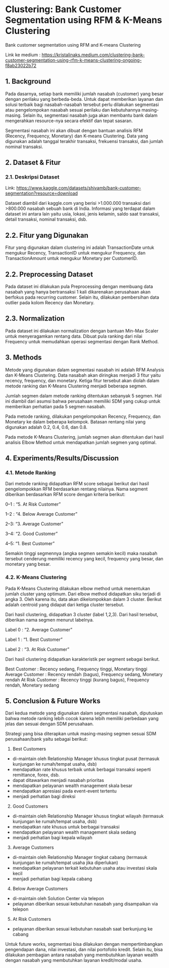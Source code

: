 # Clustering: Bank Customer Segmentation using RFM & K-Means Clustering
Bank customer segmentation using RFM and K-means Clustering

Link ke medium : https://kristalinaks.medium.com/clustering-bank-customer-segmentation-using-rfm-k-means-clustering-ongoing-f8ab23022b72

## 1. Background
Pada dasarnya, setiap bank memiliki jumlah nasabah (customer) yang besar dengan perilaku yang berbeda-beda. Untuk dapat memberikan layanan dan solusi terbaik bagi nasabah-nasabah tersebut perlu dilakukan segmentasi atau pengelompokan nasabah sesuai perilaku dan kebutuhannya masing-masing. Selain itu, segmentasi nasabah juga akan membantu bank dalam mengerahkan resource-nya secara efektif dan tepat sasaran.

Segmentasi nasabah ini akan dibuat dengan bantuan analisis RFM (Recency, Frequency, Monetary) dan K-means Clustering. Data yang digunakan adalah tanggal terakhir transaksi, frekuensi transaksi, dan jumlah nominal transaksi.

## 2. Dataset & Fitur
### 2.1. Deskripsi Dataset
Link: https://www.kaggle.com/datasets/shivamb/bank-customer-segmentation?resource=download

Dataset diambil dari kaggle.com yang berisi >1.000.000 transaksi dari >800.000 nasabah sebuah bank di India. Informasi yang terdapat dalam dataset ini antara lain yaitu usia, lokasi, jenis kelamin, saldo saat transaksi, detail transaksi, nominal transaksi, dsb.

## 2.2. Fitur yang Digunakan
Fitur yang digunakan dalam clustering ini adalah TransactionDate untuk mengukur Recency, TransactionID untuk mengukur Frequency, dan TransactionAmount untuk mengukur Monetary per CustomerID.

## 2.2. Preprocessing Dataset
Pada dataset ini dilakukan pula Preprocessing dengan membuang data nasabah yang hanya bertransaksi 1 kali dikarenakan perusahaan akan berfokus pada recurring customer. Selain itu, dilakukan pembersihan data outlier pada kolom Recency dan Monetary.

## 2.3. Normalization
Pada dataset ini dilakukan normalization dengan bantuan Min-Max Scaler untuk menyeragamkan rentang data. Dibuat pula ranking dari nilai Frequency untuk memudahkan operasi segmentasi dengan Rank Method.

## 3. Methods
Metode yang digunakan dalam segmentasi nasabah ini adalah RFM Analysis dan K-Means Clustering. Data nasabah akan diringkas menjadi 3 fitur yaitu recency, frequency, dan monetary. Ketiga fitur tersebut akan diolah dalam metode ranking dan K-Means Clustering menjadi beberapa segmen.

Jumlah segmen dalam metode ranking ditentukan sebanyak 5 segmen. Hal ini diambil dari asumsi bahwa perusahaan memiliki SDM yang cukup untuk memberikan perhatian pada 5 segmen nasabah.

Pada metode ranking, dilakukan pengelompokan Recency, Frequency, dan Monetary ke dalam beberapa kelompok. Batasan rentang nilai yang digunakan adalah 0.2, 0.4, 0.6, dan 0.8.

Pada metode K-Means Clustering, jumlah segmen akan ditentukan dari hasil analisis Elbow Method untuk mendapatkan jumlah segmen yang optimal.

## 4. Experiments/Results/Discussion
### 4.1. Metode Ranking
Dari metode ranking didapatkan RFM score sebagai berikut dari hasil pengelompokkan RFM berdasarkan rentang nilainya. Nama segment diberikan berdasarkan RFM score dengan kriteria berikut:

0–1 : “5. At Risk Customer”

1–2 : “4. Below Average Customer”

2–3: “3. Average Customer”

3–4: “2. Good Customer”

4–5: “1. Best Customer”

Semakin tinggi segmennya (angka segmen semakin kecil) maka nasabah tersebut cenderung memiliki recency yang kecil, frequency yang besar, dan monetary yang besar.

### 4.2. K-Means Clustering
Pada K-Means Clustering dilakukan elbow method untuk menentukan jumlah cluster yang optimum. Dari elbow method didapatkan siku terjadi di angka 3. Oleh karena itu, data akan dikelompokkan dalam 3 cluster. Berikut adalah centroid yang didapat dari ketiga cluster tersebut.

Dari hasil clustering, didapatkan 3 cluster (label 1,2,3). Dari hasil tersebut, diberikan nama segmen menurut labelnya.

Label 0 : “2. Average Customer”

Label 1 : “1. Best Customer”

Label 2 : “3. At Risk Customer”

Dari hasil clustering didapatkan karakteristik per segment sebagai berikut.

Best Customer : Recency sedang, Frequency tinggi, Monetary tinggi
Average Customer : Recency rendah (bagus), Frequency sedang, Monetary rendah
At Risk Customer : Recency tinggi (kurang bagus), Frequency rendah, Monetary sedang

## 5. Conclusion & Future Works
Dari kedua metode yang digunakan dalam segmentasi nasabah, diputuskan bahwa metode ranking lebih cocok karena lebih memiliki perbedaan yang jelas dan sesuai dengan SDM perusahaan.

Strategi yang bisa diterapkan untuk masing-masing segmen sesuai SDM perusahaan/bank yaitu sebagai berikut:

1. Best Customers
- di-maintain oleh Relationship Manager khusus tingkat pusat (termasuk kunjungan ke rumah/tempat usaha, dsb)
- mendapatkan rate khusus terbaik untuk berbagai transaksi seperti remittance, forex, dsb.
- dapat ditawarkan menjadi nasabah prioritas
- mendapatkan pelayanan wealth management skala besar
- mendapatkan apresiasi pada event-event tertentu
- menjadi perhatian bagi direksi

2. Good Customers
- di-maintain oleh Relationship Manager khusus tingkat wilayah (termasuk kunjungan ke rumah/tempat usaha, dsb)
- mendapatkan rate khusus untuk berbagai transaksi
- mendapatkan pelayanan wealth management skala sedang
- menjadi perhatian bagi kepala wilayah

3. Average Customers
- di-maintain oleh Relationship Manager tingkat cabang (termasuk kunjungan ke rumah/tempat usaha jika diperlukan)
- mendapatkan pelayanan terkait kebutuhan usaha atau investasi skala kecil
- menjadi perhatian bagi kepala cabang

4. Below Average Customers
- di-maintain oleh Solution Center via telepon
- pelayanan diberikan sesuai kebutuhan nasabah yang disampaikan via telepon

5. At Risk Customers
- pelayanan diberikan sesuai kebutuhan nasabah saat berkunjung ke cabang

Untuk future works, segmentasi bisa dilakukan dengan mempertimbangkan pengendapan dana, nilai investasi, dan nilai portofolio kredit. Selain itu, bisa dilakukan pembagian antara nasabah yang membutuhkan layanan wealth dengan nasabah yang membutuhkan layanan kredit/modal usaha.
